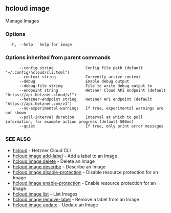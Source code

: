## hcloud image

Manage Images

### Options

```
  -h, --help   help for image
```

### Options inherited from parent commands

```
      --config string              Config file path (default "~/.config/hcloud/cli.toml")
      --context string             Currently active context
      --debug                      Enable debug output
      --debug-file string          File to write debug output to
      --endpoint string            Hetzner Cloud API endpoint (default "https://api.hetzner.cloud/v1")
      --hetzner-endpoint string    Hetzner API endpoint (default "https://api.hetzner.com/v1")
      --no-experimental-warnings   If true, experimental warnings are not shown
      --poll-interval duration     Interval at which to poll information, for example action progress (default 500ms)
      --quiet                      If true, only print error messages
```

### SEE ALSO

* [hcloud](hcloud.md)	 - Hetzner Cloud CLI
* [hcloud image add-label](hcloud_image_add-label.md)	 - Add a label to an Image
* [hcloud image delete](hcloud_image_delete.md)	 - Delete an Image
* [hcloud image describe](hcloud_image_describe.md)	 - Describe an Image
* [hcloud image disable-protection](hcloud_image_disable-protection.md)	 - Disable resource protection for an Image
* [hcloud image enable-protection](hcloud_image_enable-protection.md)	 - Enable resource protection for an Image
* [hcloud image list](hcloud_image_list.md)	 - List Images
* [hcloud image remove-label](hcloud_image_remove-label.md)	 - Remove a label from an Image
* [hcloud image update](hcloud_image_update.md)	 - Update an Image

